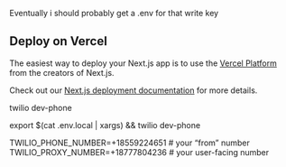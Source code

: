 Eventually i should probably get a .env for that write key

## Deploy on Vercel

The easiest way to deploy your Next.js app is to use the [Vercel Platform](https://vercel.com/new?utm_medium=default-template&filter=next.js&utm_source=create-next-app&utm_campaign=create-next-app-readme) from the creators of Next.js.

Check out our [Next.js deployment documentation](https://nextjs.org/docs/app/building-your-application/deploying) for more details.

twilio dev-phone

export $(cat .env.local | xargs) && twilio dev-phone


TWILIO_PHONE_NUMBER=+18559224651       # your “from” number
TWILIO_PROXY_NUMBER=+18777804236       # your user-facing number